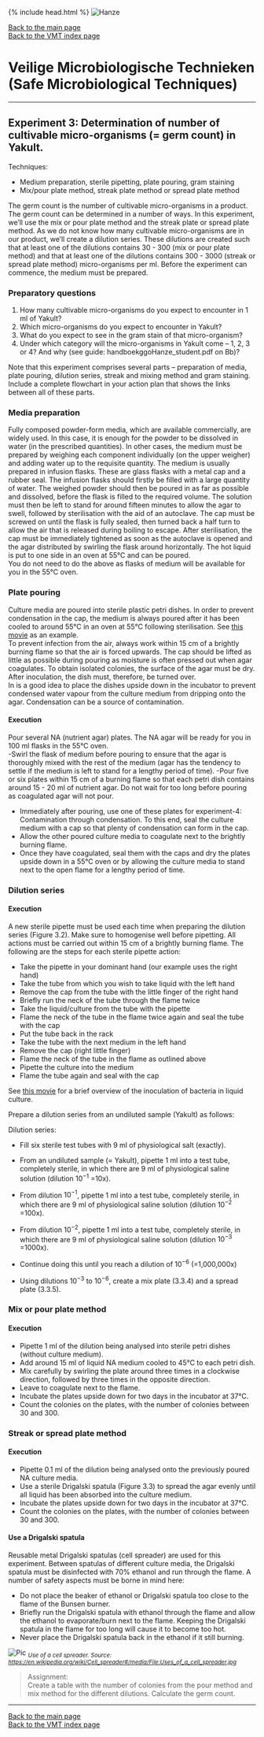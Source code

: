 {% include head.html %}
![Hanze](../hanze/hanze.png)

[Back to the main page](../index.md)  
[Back to the VMT index page](./00_vmt_index.md)  

# Veilige Microbiologische Technieken (Safe Microbiological Techniques)

---

## Experiment 3: Determination of number of cultivable micro-organisms (= germ count) in Yakult.

Techniques: 
- Medium preparation, sterile pipetting, plate pouring, gram staining  
- Mix/pour plate method, streak plate method or spread plate method

The germ count is the number of cultivable micro-organisms in a product. The germ count can be determined in a number of ways. In this experiment, we’ll use the mix or pour plate method and the streak plate or spread plate method. As we do not know how many cultivable micro-organisms are in our product, we’ll create a dilution series. These dilutions are created such that at least one of the dilutions contains 30 - 300 (mix or pour plate method) and that at least one of the dilutions contains 300 - 3000 (streak or spread plate method) micro-organisms per ml. Before the experiment can commence, the medium must be prepared.  

### Preparatory questions  
1. How many cultivable micro-organisms do you expect to encounter in 1 ml of Yakult?  
2. Which micro-organisms do you expect to encounter in Yakult?  
3. What do you expect to see in the gram stain of that micro-organism?  
4. Under which category will the micro-organisms in Yakult come – 1, 2, 3 or 4? And why (see guide: handboekggoHanze_student.pdf on Bb)?  

Note that this experiment comprises several parts – preparation of media, plate pouring, dilution series, streak and mixing method and gram staining. Include a complete flowchart in your action plan that shows the links between all of these parts.

### Media preparation 
Fully composed powder-form media, which are available commercially, are widely used. In this case, it is enough for the powder to be dissolved in water (in the prescribed quantities). In other cases, the medium must be prepared by weighing each component individually (on the upper weigher) and adding water up to the requisite quantity.
The medium is usually prepared in infusion flasks. These are glass flasks with a metal cap and a rubber seal. The infusion flasks should firstly be filled with a large quantity of water. The weighed powder should then be poured in as far as possible and dissolved, before the flask is filled to the required volume. The solution must then be left to stand for around fifteen minutes to allow the agar to swell, followed by sterilisation with the aid of an autoclave. The cap must be screwed on until the flask is fully sealed, then turned back a half turn to allow the air that is released during boiling to escape. After sterilisation, the cap must be immediately tightened as soon as the autoclave is opened and the agar distributed by swirling the flask around horizontally. The hot liquid is put to one side in an oven at 55°C and can be poured.   
You do not need to do the above as flasks of medium will be available for you in the 55°C oven.  

### Plate pouring 
Culture media are poured into sterile plastic petri dishes. In order to prevent condensation in the cap, the medium is always poured after it has been cooled to around 55°C in an oven at 55°C following sterilisation. See [this movie](https://www.youtube.com/watch?v=TQqPQSzRtcA) as an example.  
To prevent infection from the air, always work within 15 cm of a brightly burning flame so that the air is forced upwards. The cap should be lifted as little as possible during pouring as moisture is often pressed out when agar coagulates. To obtain isolated colonies, the surface of the agar must be dry. After inoculation, the dish must, therefore, be turned over.  
In is a good idea to place the dishes upside down in the incubator to prevent condensed water vapour from the culture medium from dripping onto the agar. Condensation can be a source of contamination.  

#### Execution
Pour several NA (nutrient agar) plates. The NA agar will be ready for you in 100 ml flasks in the 55°C oven.  
-Swirl the flask of medium before pouring to ensure that the agar is thoroughly mixed with the rest of the medium (agar has the tendency to settle if the medium is left to stand for a lengthy period of time).
-Pour five or six plates within 15 cm of a burning flame so that each petri dish contains around 15 - 20 ml of nutrient agar. 
Do not wait for too long before pouring as coagulated agar will not pour.  

- Immediately after pouring, use one of these plates for experiment-4: Contamination through condensation. To this end, seal the culture medium with a cap so that plenty of condensation can form in the cap.  
- Allow the other poured culture media to coagulate next to the brightly burning flame.  
- Once they have coagulated, seal them with the caps and dry the plates upside down in a 55°C oven or by allowing the culture media to stand next to the open flame for a lengthy period of time.  

### Dilution series
#### Execution
A new sterile pipette must be used each time when preparing the dilution series (Figure 3.2). Make sure to homogenise well before pipetting. All actions must be carried out within 15 cm of a brightly burning flame. The following are the steps for each sterile pipette action:  
- Take the pipette in your dominant hand (our example uses the right hand)  
- Take the tube from which you wish to take liquid with the left hand  
- Remove the cap from the tube with the little finger of the right hand  
- Briefly run the neck of the tube through the flame twice  
- Take the liquid/culture from the tube with the pipette  
- Flame the neck of the tube in the flame twice again and seal the tube with the cap  
- Put the tube back in the rack  
- Take the tube with the next medium in the left hand  
- Remove the cap (right little finger)  
- Flame the neck of the tube in the flame as outlined above  
- Pipette the culture into the medium  
- Flame the tube again and seal with the cap  

See [this movie](https://www.youtube.com/watch?v=bRadiLXkqoU) for a brief overview of the inoculation of bacteria in liquid culture.  

Prepare a dilution series from an undiluted sample (Yakult) as follows:  

Dilution series:  
- Fill six sterile test tubes with 9 ml of physiological salt (exactly).  
- From an undiluted sample (= Yakult), pipette 1 ml into a test tube, completely sterile, in which there are 9 ml of physiological saline solution (dilution $10^{-1}$ =10x).  
- From dilution $10^{-1}$, pipette 1 ml into a test tube, completely sterile, in which there are 9 ml of physiological saline solution
(dilution $10^{-2}$ =100x).  
- From dilution $10^{-2}$, pipette 1 ml into a test tube, completely sterile, in which there are 9 ml of physiological saline solution
(dilution $10^{-3}$ =1000x).  
- Continue doing this until you reach a dilution of $10^{-6}$ (=1,000,000x)  

- Using dilutions $10^{-3}$ to $10^{-6}$, create a mix plate (3.3.4) and a spread plate (3.3.5).  

### Mix or pour plate method

#### Execution
- Pipette 1 ml of the dilution being analysed into sterile petri dishes (without culture medium).
- Add around 15 ml of liquid NA medium cooled to 45°C to each petri dish.  
- Mix carefully by swirling the plate around three times in a clockwise direction, followed by three times in the opposite direction.  
- Leave to coagulate next to the flame.  
- Incubate the plates upside down for two days in the incubator at 37°C.  
- Count the colonies on the plates, with the number of colonies between 30 and 300.  


### Streak or spread plate method

#### Execution  
- Pipette 0.1 ml of the dilution being analysed onto the previously poured NA culture media.  
- Use a sterile Drigalski spatula (Figure 3.3) to spread the agar evenly until all liquid has been absorbed into the culture medium.  
- Incubate the plates upside down for two days in the incubator at 37°C.  
- Count the colonies on the plates, with the number of colonies between 30 and 300.  

#### Use a Drigalski spatula
Reusable metal Drigalski spatulas (cell spreader) are used for this experiment. Between spatulas of different culture media, the Drigalski spatula must be disinfected with 70% ethanol and run through the flame. A number of safety aspects must be borne in mind here:  
- Do not place the beaker of ethanol or Drigalski spatula too close to the flame of the Bunsen burner.  
- Briefly run the Drigalski spatula with ethanol through the flame and allow the ethanol to evaporate/burn next to the flame. Keeping the Drigalski spatula in the flame for too long will cause it to become too hot.  
- Never place the Drigalski spatula back in the ethanol if it still burning.  

![Pic](./pics/fig2.jpg)
*<sub>
Use of a cell spreader. Source: https://en.wikipedia.org/wiki/Cell_spreader#/media/File:Uses_of_a_cell_spreader.jpg
</sub>*


>Assignment:  
Create a table with the number of colonies from the pour method and mix method for the different dilutions.
Calculate the germ count.

---

[Back to the main page](../index.md)  
[Back to the VMT index page](./00_vmt_index.md)  

